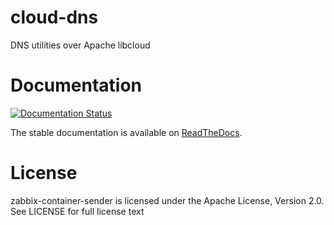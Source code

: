 # cloud-dns

DNS utilities over Apache libcloud

# Documentation

[![Documentation Status](https://readthedocs.org/projects/cloud-dns/badge/?version=latest)](https://readthedocs.org/projects/cloud-dns/?badge=latest)

The stable documentation is available on [ReadTheDocs](http://cloud-dns.readthedocs.org/en/latest/). 

# License

zabbix-container-sender is licensed under the Apache License, Version 2.0. See LICENSE for full license text

